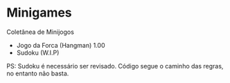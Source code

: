 # Minigames
Coletânea de Minijogos

- Jogo da Forca (Hangman) 1.00
- Sudoku (W.I.P)

PS: Sudoku é necessário ser revisado. Código segue o caminho das regras, no entanto não basta.
